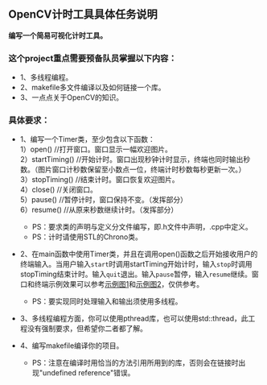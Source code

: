 ## OpenCV计时工具具体任务说明
**编写一个简易可视化计时工具。**

### 这个project重点需要预备队员掌握以下内容：
- 1、多线程编程。
- 2、makefile多文件编译以及如何链接一个库。
- 3、一点点关于OpenCV的知识。

### 具体要求：  
- 1、编写一个Timer类，至少包含以下函数：  
	1）open() //打开窗口。窗口显示一幅欢迎图片。    
	2）startTiming() //开始计时。窗口出现秒钟计时显示，终端也同时输出秒数。（图片窗口计秒数保留至小数点一位，终端计时秒数每秒更新一次。）  
	3）stopTiming() //结束计时。窗口恢复欢迎图片。  
	4）close() //关闭窗口。    
	5）pause() //暂停计时，窗口保持不变。（发挥部分）  
	6）resume() //从原来秒数继续计时。（发挥部分）  
    - PS：要求类的声明与定义分文件编写，即.h文件中声明，.cpp中定义。  
	- PS：计时请使用STL的Chrono类。  

- 2、在main函数中使用Timer类，并且在调用open()函数之后开始接收用户的终端输入。当用户输入`start`时调用startTiming开始计时，输入`stop`时调用stopTiming结束计时。输入`quit`退出。输入`pause`暂停，输入`resume`继续。窗口和终端示例效果可以参考[示例图1](https://github.com/SYSU-AERO-SWIFT/tutorial_2018/blob/master/examples_and_samples/week2_example1.jpg)和[示例图2](https://github.com/SYSU-AERO-SWIFT/tutorial_2018/blob/master/examples_and_samples/week2_example2.jpg)，仅供参考。  
	- PS：要实现同时处理输入和输出须使用多线程。  

- 3、多线程编程方面，你可以使用pthread库，也可以使用std::thread，此工程没有强制要求，但希望你二者都了解。  

- 4、编写makefile编译你的项目。  
    - PS：注意在编译时用恰当的方法引用所用到的库，否则会在链接时出现"undefined reference"错误。  
   

